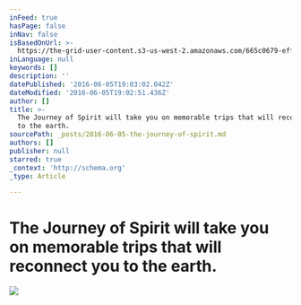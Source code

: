 ```yaml
---
inFeed: true
hasPage: false
inNav: false
isBasedOnUrl: >-
  https://the-grid-user-content.s3-us-west-2.amazonaws.com/665c0679-eff7-4998-a9ca-63745d46a1cb.jpg
inLanguage: null
keywords: []
description: ''
datePublished: '2016-06-05T19:03:02.042Z'
dateModified: '2016-06-05T19:02:51.436Z'
author: []
title: >-
  The Journey of Spirit will take you on memorable trips that will reconnect you
  to the earth.
sourcePath: _posts/2016-06-05-the-journey-of-spirit.md
authors: []
publisher: null
starred: true
_context: 'http://schema.org'
_type: Article

---
```

# The Journey of Spirit will take you on memorable trips that will reconnect you to the earth.
![](https://the-grid-user-content.s3-us-west-2.amazonaws.com/665c0679-eff7-4998-a9ca-63745d46a1cb.jpg)